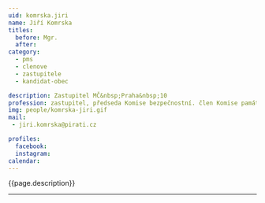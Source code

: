 ```yaml
---
uid: komrska.jiri
name: Jiří Komrska
titles:
  before: Mgr.
  after:
category:
  - pms
  - clenove
  - zastupitele    
  - kandidat-obec 

description: Zastupitel MČ&nbsp;Praha&nbsp;10
profession: zastupitel, předseda Komise bezpečnostní. člen Komise památkové a Komise informační, pro otevřenou radnici, IT a Smart Cities (KIT-SC)
img: people/komrska-jiri.gif
mail:
 - jiri.komrska@pirati.cz

profiles:
  facebook: 
  instagram: 
calendar: 
---
```


{{page.description}}



---
